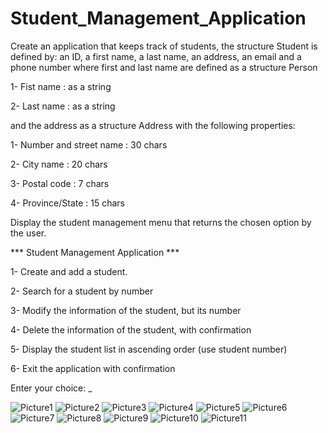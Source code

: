 # Student_Management_Application

Create an application that keeps track of students, the structure Student is defined by: an ID, a first name, a last name, an address, an email and a phone number where first and last name are defined as a structure Person

1- Fist name : as a string

2- Last name : as a string

and the address as a structure Address with the following properties:

1- Number and street name : 30 chars

2- City name : 20 chars

3- Postal code : 7 chars

4- Province/State : 15 chars

Display the student management menu that returns the chosen option by the user. 

*** Student Management Application ***

1- Create and add a student.

2- Search for a student by number

3- Modify the information of the student, but its number

4- Delete the information of the student, with confirmation

5- Display the student list in ascending order (use student number)

6- Exit the application with confirmation

Enter your choice: _

![Picture1](https://user-images.githubusercontent.com/83149494/213756515-bc7ef9ed-29b6-41b7-9e6e-a5df012bfad7.jpg)
![Picture2](https://user-images.githubusercontent.com/83149494/213756639-500190a6-b275-48c7-a13e-7899641ef5c1.jpg)
![Picture3](https://user-images.githubusercontent.com/83149494/213756659-94ba94f3-7bd0-4cd5-93f6-e166708d81b2.jpg)
![Picture4](https://user-images.githubusercontent.com/83149494/213756666-dc4a290f-a826-4a72-8978-af831d5f0f28.jpg)
![Picture5](https://user-images.githubusercontent.com/83149494/213756680-4368f0fa-74be-4009-a809-a325c2da114a.jpg)
![Picture6](https://user-images.githubusercontent.com/83149494/213756691-cdcc6c5a-7746-4915-8fdc-7f88f4b9908e.jpg)
![Picture7](https://user-images.githubusercontent.com/83149494/213756700-0d9b4f20-d789-4d8c-987f-64b4b0c8bec9.jpg)
![Picture8](https://user-images.githubusercontent.com/83149494/213756711-3cc3cb39-c1a1-46f8-88fe-d77281b9687f.jpg)
![Picture9](https://user-images.githubusercontent.com/83149494/213756727-8658f4b7-7cf3-4f52-ad5b-5e9864a5bbe8.jpg)
![Picture10](https://user-images.githubusercontent.com/83149494/213756742-019ddf70-f977-47c2-8f7e-378ca69fdc31.jpg)
![Picture11](https://user-images.githubusercontent.com/83149494/213756753-5254a8c1-387d-4388-ada6-bb2af20b763e.jpg)



